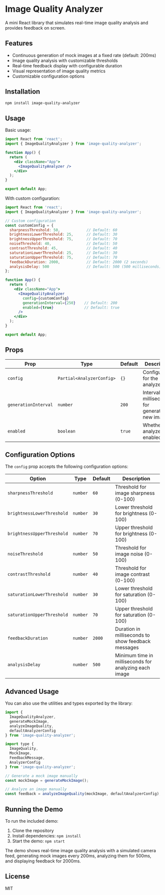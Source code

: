 # Image Quality Analyzer

A mini React library that simulates real-time image quality analysis and provides feedback on screen.

## Features

- Continuous generation of mock images at a fixed rate (default: 200ms)
- Image quality analysis with customizable thresholds
- Real-time feedback display with configurable duration
- Visual representation of image quality metrics
- Customizable configuration options

## Installation

```bash
npm install image-quality-analyzer
```

## Usage

Basic usage:

```jsx
import React from 'react';
import { ImageQualityAnalyzer } from 'image-quality-analyzer';

function App() {
  return (
    <div className="App">
      <ImageQualityAnalyzer />
    </div>
  );
}

export default App;
```

With custom configuration:

```jsx
import React from 'react';
import { ImageQualityAnalyzer } from 'image-quality-analyzer';

// Custom configuration
const customConfig = {
  sharpnessThreshold: 50,            // Default: 60
  brightnessLowerThreshold: 25,      // Default: 30
  brightnessUpperThreshold: 75,      // Default: 70
  noiseThreshold: 40,                // Default: 50
  contrastThreshold: 45,             // Default: 40
  saturationLowerThreshold: 25,      // Default: 30
  saturationUpperThreshold: 75,      // Default: 70
  feedbackDuration: 2000,            // Default: 2000 (2 seconds)
  analysisDelay: 500                 // Default: 500 (500 milliseconds)
};

function App() {
  return (
    <div className="App">
      <ImageQualityAnalyzer 
        config={customConfig}
        generationInterval={250}    // Default: 200
        enabled={true}              // Default: true
      />
    </div>
  );
}

export default App;
```

## Props

| Prop | Type | Default | Description |
|------|------|---------|-------------|
| `config` | `Partial<AnalyzerConfig>` | `{}` | Configuration for the analyzer |
| `generationInterval` | `number` | `200` | Interval in milliseconds for generating new images |
| `enabled` | `boolean` | `true` | Whether the analyzer is enabled |

## Configuration Options

The `config` prop accepts the following configuration options:

| Option | Type | Default | Description |
|--------|------|---------|-------------|
| `sharpnessThreshold` | `number` | `60` | Threshold for image sharpness (0-100) |
| `brightnessLowerThreshold` | `number` | `30` | Lower threshold for brightness (0-100) |
| `brightnessUpperThreshold` | `number` | `70` | Upper threshold for brightness (0-100) |
| `noiseThreshold` | `number` | `50` | Threshold for image noise (0-100) |
| `contrastThreshold` | `number` | `40` | Threshold for image contrast (0-100) |
| `saturationLowerThreshold` | `number` | `30` | Lower threshold for saturation (0-100) |
| `saturationUpperThreshold` | `number` | `70` | Upper threshold for saturation (0-100) |
| `feedbackDuration` | `number` | `2000` | Duration in milliseconds to show feedback messages |
| `analysisDelay` | `number` | `500` | Minimum time in milliseconds for analyzing each image |

## Advanced Usage

You can also use the utilities and types exported by the library:

```jsx
import {
  ImageQualityAnalyzer,
  generateMockImage,
  analyzeImageQuality,
  defaultAnalyzerConfig
} from 'image-quality-analyzer';

import type {
  ImageQuality,
  MockImage,
  FeedbackMessage,
  AnalyzerConfig
} from 'image-quality-analyzer';

// Generate a mock image manually
const mockImage = generateMockImage();

// Analyze an image manually
const feedback = analyzeImageQuality(mockImage, defaultAnalyzerConfig);
```

## Running the Demo

To run the included demo:

1. Clone the repository
2. Install dependencies: `npm install`
3. Start the demo: `npm start`

The demo shows real-time image quality analysis with a simulated camera feed, generating mock images every 200ms, analyzing them for 500ms, and displaying feedback for 2000ms.

## License

MIT 
